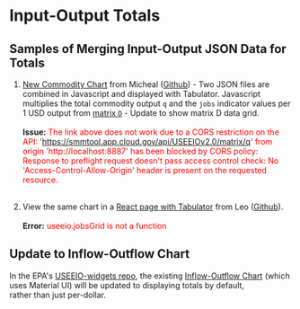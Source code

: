
# Input-Output Totals

## Samples of Merging Input-Output JSON Data for Totals

1. [New Commodity Chart](https://model.earth/useeio.js/test/example_tabulator.html) from Micheal ([Github](https://github.com/USEPA/useeio.js/blob/dev/test/example_tabulator.html)) - Two JSON files are combined in Javascript and displayed with Tabulator. Javascript multiplies the total commodity output `q` and the `jobs` indicator values per 1 USD output from&nbsp;[matrix&nbsp;`D`](../../../../io/about/matrix/) - Update to show matrix D data grid.<br><br>**Issue:** <span style="color:red">The link above does not work due to a CORS restriction on the API: 'https://smmtool.app.cloud.gov/api/USEEIOv2.0/matrix/q' from origin 'http://localhost:8887' has been blocked by CORS policy: Response to preflight request doesn't pass access control check: No 'Access-Control-Allow-Origin' header is present on the requested resource.</span><br><br>


2. View the same chart in a [React page with Tabulator](https://model.earth/useeio-widgets/src/html/jobsTable.html) from Leo ([Github](https://github.com/TheTisiboth/useeio-widgets/blob/IoChartTabulator/src/html/jobsTable.html)).<br><br>**Error:** <span style="color:red">useeio.jobsGrid is not a function</span>

## Update to Inflow-Outflow Chart

In the EPA's [USEEIO-widgets repo](https://github.com/USEPA/useeio-widgets/), the existing [Inflow-Outflow Chart](/io/charts/) (which uses Material UI) will be updated to displaying totals by default, <span style='white-space: nowrap;'>rather than just per-dollar.</span>
<br>
